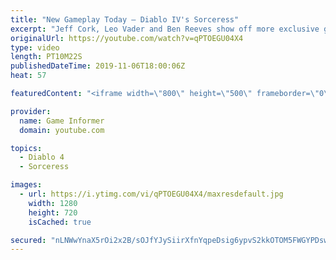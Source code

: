 ```yaml
---
title: "New Gameplay Today – Diablo IV's Sorceress"
excerpt: "Jeff Cork, Leo Vader and Ben Reeves show off more exclusive gameplay of Diablo IV, which can be viewed without commentary at ..."
originalUrl: https://youtube.com/watch?v=qPTOEGU04X4
type: video
length: PT10M22S
publishedDateTime: 2019-11-06T18:00:06Z
heat: 57

featuredContent: "<iframe width=\"800\" height=\"500\" frameborder=\"0\" src=\"https://www.youtube.com/embed/qPTOEGU04X4\" allow=\"accelerometer; autoplay; encrypted-media; gyroscope; picture-in-picture\" allowfullscreen></iframe>"

provider:
  name: Game Informer
  domain: youtube.com

topics:
  - Diablo 4
  - Sorceress

images:
  - url: https://i.ytimg.com/vi/qPTOEGU04X4/maxresdefault.jpg
    width: 1280
    height: 720
    isCached: true

secured: "nLNWwYnaX5rOi2x2B/sOJfYJySiirXfnYqpeDsig6ypvS2kkOTOM5FWGYPDsw2ZkF8YfYgRoz6IlPKI74PUGM5KX6wVQuqdMuzH17onQU2cGz1YNdS4kqN//NYgS4875UUbiPUg3f9CbGAhKmyy4P2k6Q34C/HBumzzYZtFfJYM0jZlNQuMlKtbtPA7e8jlreUGbAp71qo3q6WoEBuYhmY/bCfkjo/P1oY6JdBRao2pJO8divOPfcgBmyRatFbNby9f1t+Kz7OMiHrGEftPa9RrOK1pHCeWsDahUAXFjRIAxABdWbxF6KB3IkaI5P8JJ7U6FrFOtvz/+l/innPrO3KahNeGXXD4k/RGcW8zy+tqGIoT3e2ZBLo4wlz+Bd364kPChEt/3ACsSHdZ8qUgDdExBSf3ezbry23xcq+bOn80M+idWO6rJxAf5X8vQMa59;XrTx8LYtD7ZrL++B1p0Nig=="
---
```


